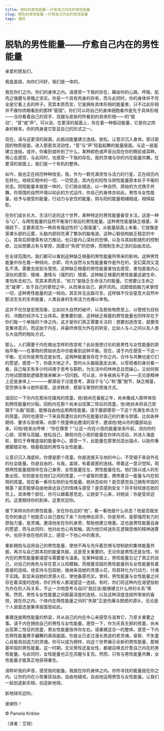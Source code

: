 ```yaml
--- 
title: 脱轨的男性能量——疗愈自己内在的男性能量 
slug: 脱轨的男性能量——疗愈自己内在的男性能量 
tags: 通灵 
--- 
```

# 脱轨的男性能量——疗愈自己内在的男性能量

亲爱的朋友们，

我是盖娅，向你们问好，我们是一体的。

我在你们之内，你们的身体之内。请感受一下我的存在，藉由你的心跳、呼吸、肌肉之强健与骨骼之坚实。你是一个具有肉身的存有，而与此同时，你的身体并不完全是它看上去的样子。究其本质而言，它是拥有具体形相的能量束，只不过此形相并不像你肉眼看到的那样“密固”。你们可以将自己的身体细胞看作是先于具体形相——当你看着自己的双手、双腿与皮肤时所看到的具体形相——的“振动”、“音”或“声”。可以说，在更深的层面上，存在着一种振动能量，它是你之肉身的根本。你的肉身是它彰显自己的形式之一。

现在，请与这更深的层面，此振动能量建立连结。放松，让意识沉入身体。穿过密固的物质层面，进入那更具流动性，“音”与“声”轻盈起舞的能量层面。与这一层面建立连结。或许，你看到或听到了什么，某种颜色或声音出现在你的眼前或耳畔。用心去感受，与此同时，也感受一下我的存在。我的灵魂与你的内在能量共舞。在更深的层面上，我们是一个有机的整体。

如今，我也正在经历种种改变。我，作为一颗充满灵性与活力的行星，正在经历内在转化。地球实相中的一切，一切受造，其内在的阳性与阴性能量原本处于平衡的状态。阴阳能量本就是一体的，它们彼此相连，以一种自然、原始的方式携手共舞。你周围的自然环境以如此的方式运作，你自己的身体亦如此。男性与女性能量，给予与接受的能量，行动力与安住的能量，阴与阳的能量相辅相成，相得益彰。

在你们成长长大、生活行走的这个世界，某种特定的男性能量备受关注。这是一种与“心”，与两性能量的自然平衡渐行渐远的男性能量。这种男性能量缺乏根基，丰墙硗下，主要表现为一种具有强迫性的“心智能量”。从能量层面上来看，它就像是笼罩头部的云雾，头脑内部则充满了繁杂的脑电波。这种心智结构缺乏稳定的中心，其背后即便真有动力推动，也只是内心深处的恐惧，以及与其如影随形的控制欲，比如想要占有与掌控，因着对“失控”的恐惧，而限制生命之流的自由流动。

在全球范围内，我们都可以看到这种缺乏根基的男性能量所带来的影响。这种男性能量中存在着一种倾向，亦即，将大自然与女性能量看作是外在的，变幻莫测又混乱不清，需要去规划与管控。这种缺乏根基的男性能量害怕去感受，害怕直面内心深处的感受、情绪、激情与（强烈的）情感。这种缺乏根基的男性能量逃避生命，害怕失去权力。究其本质而言，“权力”是缺乏生命活力的能量。它想要让生命之流“凝滞”，处于自己的掌控之中，从而保全自己，避开风险。试图借助脑力来掌控一切，这种男性能量的这一倾向，其实并无出路可言。这样做不仅会窒息大自然中那活生生的生命能量，人类自身的生命活力也难以幸免。

这并不仅仅是宏观现象，比如对大自然的破坏，以及那些物质至上、以管控为目标的、冷酷的经济与工业体系。更重要的是，这种缺乏根基的男性能量也同样存在于你们每一个单独的个体之内，这才是你们真正需要关注的：想要创造改变，就要改变集体意识。而这始于内在，并最终体现为外在的转变，比如人与人之间以及人类与大自然的相处方式。

那么，人们需要于内在做出怎样的改变呢？此处我想讨论的是男性与女性能量的原始平衡——在事物的原始状态中亦能看到这种平衡。现在，请于内在感受一下这一平衡。无论你是男性还是女性，这两种能量皆存在于你之内，合作与共舞也是它们的愿望。感受一下，你是大地之子。暂时从头脑层面走出来，以旁观者的身份看一看，自己每天有多少时间用于思考与斟酌，为生活中的林林总总而操心，又如何努力地试图借助逻辑思维来解决一切问题。可以说，许多疾病与不适——无论是精神上还是身体上————都源自于过度思考，源自于与“心”和“腹”脱节，缺乏根基，受恐惧与争斗欲所驱策，追求秩序、框架与掌控的思维方式。

请回忆一下你内在那尚在嬉戏的孩童。他/她尚在垂髫之年，尚未像成人那样体验到两性能量的分裂。回到内在那个尚未出现第二性征的孩童，他/她尚未将自己禁锢于“头脑”层面，能够自由地运用两性能量。请于腹部感受一下这个充满生命活力的孩童。同时也感受一下来自周遭社会的外在能量对自己的约束与禁锢，比如各种期待、要求与禁戒等。向那个孩童伸出邀请的双手，邀请他/她从你的腹部站出来，问他/她发出呼唤：“你在哪里？”让这一内在小孩的能量渐渐升起，流向你的心部、双臂与双腿。放松自己，静观内在小孩的能量在你体内流动，并进入海底轮，那位于脊椎底端的能量中心。感受一下，此能量在那里创造出锚点，以助你重建脚踏实地、根基稳固的男性与女性能量。

让意识沉入海底轮。你便是那个孩童。你是连接天与地的中心，不受锢于来自外在的社会能量。你是自由的，与我，盖娅，有着紧密的连结。带着这一意识觉知，观想两性能量就陪伴在自己身旁，女性能量在左，男性能量在右。他们皆以成人的形象出现，你则是坐在他们之间的孩童，一个睿智的孩童，携带着合一能量与内在知晓的孩童。现在看一看你左侧的女性能量。她状态如何？是否感觉自己拥有牢固的根基？是否能够自由地表达自己的情绪与感受？是否感到安全？将手轻轻放在她的背上。具体哪个部位，你可以跟着感觉走。让她安下心来，对她说：你是受欢迎的。这里期待你的到来，这里欢迎你。

接下来转向你的男性能量，坐在你右边的“他”。看一看他是什么状态？他是否就坐在你的身边？他能否让自己放松下来？向他伸出双手。你是导师，是那强而有力的原始力量，是灵魂。邀请他坐在你的身旁，帮助他建立根基。这也是男性能量自身的愿望，而与此同时，他对此也心有抵触，因为他已经迷失在逻辑思维的精神迷雾中。也将手放在他的背上，感受一下他心中的需求。

重新拥抱与运用自己的男性能量，使他不再与充斥着恐惧与控制欲的集体能量共振，再次与自己那本初的能量共振，这是至关重要的。无论你是男性还是女性，你内在的男性能量都渴望与需要爱与温柔。在某种层面上，男性能量忘记了真正的自己，对自己的角色与存在意义认知模糊。而根基坚固的男性能量则与女性能量有着直接的连结。他支持与包容她，接纳来自她的灵感火花，将其转化为行动力，付诸于实践。彰显来自她的灵感火花，使他备感充实。曾经，男性能量与女性能量之间存在着深度的连结，你们所有人都渴望这一连结。有时，你们将这种内在渴望投射为外在的人际关系，不止一次地思考与自问“我应该/能够建立什么样的关系”等等。然而，男性与女性能量之间那最深度的连结，以及这种深度连结所带来的喜悦，就在你之内。个体内在两性能量之间的“失联”正是伤痛与困惑的源头，无论是个人层面还是集体层面皆如此。

重建连接两性能量的桥梁，并从自己的内在中心来感受与滋育它，乃至关重要之事。请于内在拥抱自己的男性与女性能量。感受一下，作为天真无邪的孩童，尚未出现第二性征的孩童，男女性能量皆伴你左右。请重建这合一的整体。感受一下内在两性能量携手翩舞的美丽画面。你是业已走过漫长旅途的老灵魂，睿智、不失童心且极具创造力的灵魂。你可以成为榜样，向这个世界展示全新的男性能量，那根基牢固的男性能量。这一时期，无论男性还是女性，都被召唤去疗愈自己内在的男性能量。与此同时，女性能量也正在苏醒与复苏。然而，只有与男性能量共舞，女性能量才能真正地获得重生。

请聆听我的声音，感受我的能量。我就在你的身体之内。你所寻找的能量就在你之内。让你的内在小孩重获自由，自由地嬉戏，自由地运用男性与女性能量。让我们一起创造新实相，创造新地球。

新地球欢迎你。

谢谢你！

© Pamela Kribbe

（译者：艾琦）